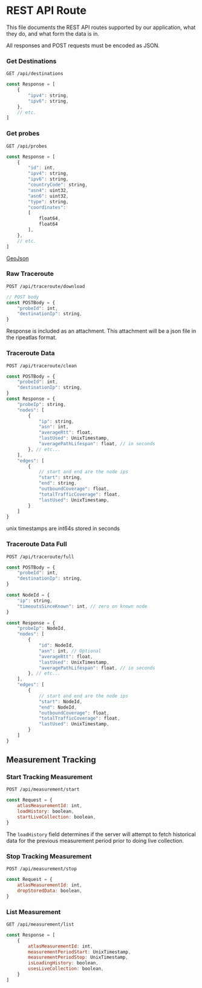 # REST API Route
This file documents the REST API routes supported by our application, what they do, and what form the data is in.

All responses and POST requests must be encoded as JSON.

### Get Destinations
`GET /api/destinations`

```js
const Response = [
    {
        "ipv4": string,
        "ipv6": string,
    },
    // etc.
]
```

### Get probes
`GET /api/probes`

```js
const Response = [
    {
        "id": int,
        "ipv4": string,
        "ipv6": string,
        "countryCode": string,
        "asn4": uint32,
        "asn6": uint32,
        "type": string,
        "coordinates": 
        [
            float64,
            float64
        ],
    },
    // etc.
]
```

[GeoJson](https://geojson.org/)

### Raw Traceroute
`POST /api/traceroute/download`

```js
// POST body
const POSTBody = {
    "probeId": int,
    "destinationIp": string,
}
```

Response is included as an attachment. This attachment will be a json file in the ripeatlas format.

### Traceroute Data
`POST /api/traceroute/clean`

```js
const POSTBody = {
    "probeId": int,
    "destinationIp": string,
}
const Response = {
    "probeIp": string,
    "nodes": [
        {
            "ip": string,
            "asn": int,
            "averageRtt": float,
            "lastUsed": UnixTimestamp,
            "averagePathLifespan": float, // in seconds
        }, // etc...
    ],
    "edges": [
        {
            // start and end are the node ips
            "start": string,
            "end": string,
            "outboundCoverage": float,
            "totalTrafficCoverage": float,
            "lastUsed": UnixTimestamp,
        }
    ]
}
```
unix timestamps are int64s stored in seconds

### Traceroute Data Full
`POST /api/traceroute/full`

```js
const POSTBody = {
    "probeId": int,
    "destinationIp": string,
}

const NodeId = {
    "ip": string,
    "timeoutsSinceKnown": int, // zero on known node
}

const Response = {
    "probeIp": NodeId,
    "nodes": [
        {
            "id": NodeId,
            "asn": int, // Optional
            "averageRtt": float,
            "lastUsed": UnixTimestamp,
            "averagePathLifespan": float, // in seconds
        }, // etc...
    ],
    "edges": [
        {
            // start and end are the node ips
            "start": NodeId,
            "end": NodeId,
            "outboundCoverage": float,
            "totalTrafficCoverage": float,
            "lastUsed": UnixTimestamp,
        }
    ]
}
```

## Measurement Tracking
### Start Tracking Measurement
`POST /api/measurement/start`
```js
const Request = {
    atlasMeasurementId: int,
    loadHistory: boolean,
    startLiveCollection: boolean,
}
```
The `loadHistory` field determines if the server will attempt to fetch historical data for the previous measurement period prior to doing live collection.

### Stop Tracking Measurement
`POST /api/measurement/stop`
```js
const Request = {
    atlasMeasurementId: int,
    dropStoredData: boolean,
}
```
### List Measurement
`GET /api/measurement/list`
```js
const Response = [
    {
        atlasMeasurementId: int,
        measurementPeriodStart: UnixTimestamp,
        measurementPeriodStop: UnixTimestamp,
        isLoadingHistory: boolean,
        usesLiveCollection: boolean,
    }
]
```

